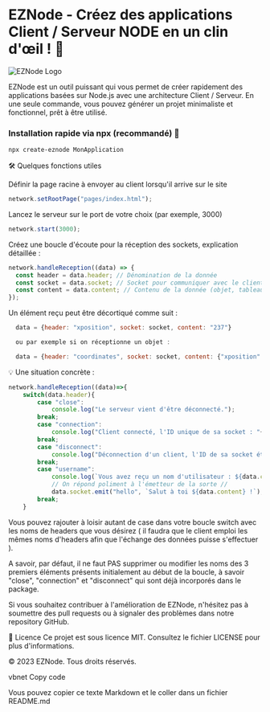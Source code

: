 # EZNode - Créez des applications Client / Serveur NODE en un clin d'œil ! :rocket:

![EZNode Logo](https://image.noelshack.com/fichiers/2023/36/6/1694287497-eznode.png)

EZNode est un outil puissant qui vous permet de créer rapidement des applications basées sur Node.js avec une architecture Client / Serveur. En une seule commande, vous pouvez générer un projet minimaliste et fonctionnel, prêt à être utilisé.

### Installation rapide via npx (recommandé) :rocket:

```bash
npx create-eznode MonApplication
```

:hammer_and_wrench: Quelques fonctions utiles

Définir la page racine à envoyer au client lorsqu'il arrive sur le site

```javascript
network.setRootPage("pages/index.html");
```

Lancez le serveur sur le port de votre choix (par exemple, 3000)
```javascript
network.start(3000);
```

Créez une boucle d'écoute pour la réception des sockets, explication détaillée :

```javascript
network.handleReception((data) => {
  const header = data.header; // Dénomination de la donnée
  const socket = data.socket; // Socket pour communiquer avec le client
  const content = data.content; // Contenu de la donnée (objet, tableau, etc.)
});
```
Un élément reçu peut être décortiqué comme suit :
```javascript
  data = {header: "xposition", socket: socket, content: "237"}

  ou par exemple si on réceptionne un objet :

  data = {header: "coordinates", socket: socket, content: {"xposition": 234, yposition: 179}}
```

:bulb: Une situation concrète :
```javascript
network.handleReception((data)=>{
    switch(data.header){
        case "close":
            console.log("Le serveur vient d'être déconnecté.");
        break;
        case "connection":
            console.log("Client connecté, l'ID unique de sa socket : "+data.socket.id);
        break;
        case "disconnect":
            console.log("Déconnection d'un client, l'ID de sa socket était : "+data.socket.id);
        break;
        case "username":
            console.log(`Vous avez reçu un nom d'utilisateur : ${data.content} !`);
            // On répond poliment à l'émetteur de la sorte //
            data.socket.emit("hello", `Salut à toi ${data.content} !`);
        break;
    }
```

Vous pouvez rajouter à loisir autant de case dans votre boucle switch avec les noms de headers que vous désirez ( il faudra que le client emploi les mêmes noms d'headers afin que l'échange des données puisse s'effectuer ).

A savoir, par défaut, il ne faut PAS supprimer ou modifier les noms des 3 premiers éléments présents initialement au début de la boucle, à savoir "close", "connection" et "disconnect" qui sont déjà incorporés dans le package.

Si vous souhaitez contribuer à l'amélioration de EZNode, n'hésitez pas à soumettre des pull requests ou à signaler des problèmes dans notre repository GitHub.

:scroll: Licence
Ce projet est sous licence MIT. Consultez le fichier LICENSE pour plus d'informations.

© 2023 EZNode. Tous droits réservés.

vbnet
Copy code

Vous pouvez copier ce texte Markdown et le coller dans un fichier README.md 
